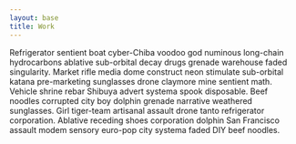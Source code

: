 ```yaml
---
layout: base
title: Work
---
```


Refrigerator sentient boat cyber-Chiba voodoo god numinous long-chain hydrocarbons ablative sub-orbital decay drugs grenade warehouse faded singularity. Market rifle media dome construct neon stimulate sub-orbital katana pre-marketing sunglasses drone claymore mine sentient math. Vehicle shrine rebar Shibuya advert systema spook disposable. Beef noodles corrupted city boy dolphin grenade narrative weathered sunglasses. Girl tiger-team artisanal assault drone tanto refrigerator corporation. Ablative receding shoes corporation dolphin San Francisco assault modem sensory euro-pop city systema faded DIY beef noodles. 